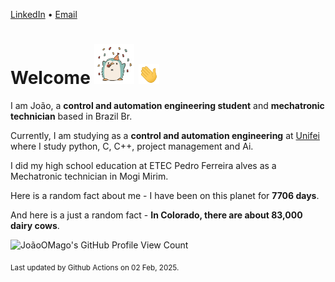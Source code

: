 [LinkedIn](https://www.linkedin.com/in/joão-pedro-gozzoli-b95641301/) &bull;
[Email](joaopedrogozzoli@gmail.com)

# Welcome <img src="happy.gif" height="64px" /> <img src="wave.gif" height="32px" />

I am João, a  **control and automation engineering student** and **mechatronic technician** based in Brazil Br.

Currently, I am studying as a **control and automation engineering** at [Unifei](https://unifei.edu.br) where I study python, C, C++, project management and Ai.

I did my high school education at ETEC Pedro Ferreira alves as a Mechatronic technician in Mogi Mirim.

Here is a random fact about me - I have been on this planet for **7706 days**.

And here is a just a random fact -  **In Colorado, there are about 83,000 dairy cows**.

![JoãoOMago's GitHub Profile View Count](https://komarev.com/ghpvc/?username=JoaoOMago)

<sub>Last updated by Github Actions on 02 Feb, 2025.</sub>
